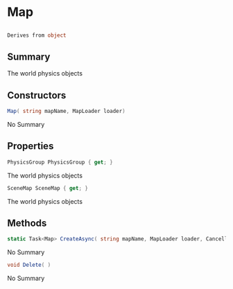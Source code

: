 # Map

## 
```c#
Derives from object
```

## Summary

The world physics objects
## Constructors

```c#
Map( string mapName, MapLoader loader) 
```
No Summary
## Properties

```c#
PhysicsGroup PhysicsGroup { get; } 
```
The world physics objects
```c#
SceneMap SceneMap { get; } 
```
The world physics objects
## Methods

```c#
static Task<Map> CreateAsync( string mapName, MapLoader loader, CancellationToken cancelToken = null) 
```
No Summary
```c#
void Delete( ) 
```
No Summary
